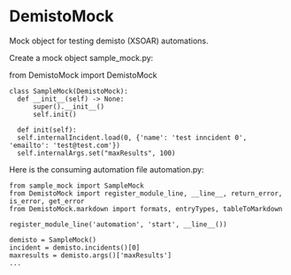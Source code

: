# DemistoMock

Mock object for testing demisto (XSOAR) automations. 

Create a mock object sample_mock.py:

  from DemistoMock import DemistoMock
  
    class SampleMock(DemistoMock):
      def __init__(self) -> None:
          super().__init__()
          self.init()

      def init(self):
      self.internalIncident.load(0, {'name': 'test inncident 0', 'emailto': 'test@test.com'})
      self.internalArgs.set("maxResults", 100)

Here is the consuming automation file automation.py:

    from sample_mock import SampleMock
    from DemistoMock import register_module_line, __line__, return_error, is_error, get_error
    from DemistoMock.markdown import formats, entryTypes, tableToMarkdown
  
    register_module_line('automation', 'start', __line__())
  
    demisto = SampleMock()
    incident = demisto.incidents()[0]
    maxresults = demisto.args()['maxResults']
    ...
  
